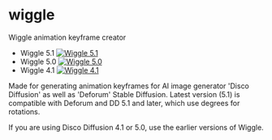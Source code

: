 # wiggle
Wiggle animation keyframe creator
- Wiggle 5.1 [![Wiggle 5.1](https://colab.research.google.com/assets/colab-badge.svg)](https://colab.research.google.com/github/zippy731/wiggle/blob/main/Wiggle_Standalone_5_1.ipynb)
- Wiggle 5.0 [![Wiggle 5.0](https://colab.research.google.com/assets/colab-badge.svg)](https://colab.research.google.com/github/zippy731/wiggle/blob/main/Wiggle_Standalone_5_0.ipynb)
- Wiggle 4.1 [![Wiggle 4.1](https://colab.research.google.com/assets/colab-badge.svg)](https://colab.research.google.com/github/zippy731/wiggle/blob/main/Wiggle_Standalone_4_1.ipynb)

Made for generating animation keyframes for AI image generator 'Disco Diffusion' as well as 'Deforum' Stable Diffusion.  Latest version (5.1) is compatible with Deforum and DD 5.1 and later, which use degrees for rotations.

If you are using Disco Diffusion 4.1 or 5.0, use the earlier versions of Wiggle.
